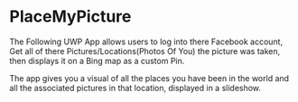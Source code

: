 # PlaceMyPicture
The Following UWP App allows users to log into there Facebook account, Get all of there Pictures/Locations(Photos Of You) the picture was taken, then displays it on a Bing map as a custom Pin.

The app gives you a visual of all the places you have been in the world and all the associated pictures in that location, displayed in a slideshow.
